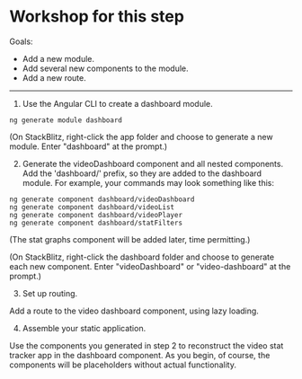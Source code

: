 # Workshop for this step

Goals:

* Add a new module.
* Add several new components to the module.
* Add a new route.

-----

1. Use the Angular CLI to create a dashboard module.

```
ng generate module dashboard
```

(On StackBlitz, right-click the app folder and choose to generate a
new module. Enter "dashboard" at the prompt.)

2. Generate the videoDashboard component and all nested components. Add
   the 'dashboard/' prefix, so they are added to the dashboard module.
   For example, your commands may look something like this:

```
ng generate component dashboard/videoDashboard
ng generate component dashboard/videoList
ng generate component dashboard/videoPlayer
ng generate component dashboard/statFilters
```

(The stat graphs component will be added later, time permitting.)

(On StackBlitz, right-click the dashboard folder and choose to
generate each new component. Enter "videoDashboard" or
"video-dashboard" at the prompt.)

3. Set up routing.

Add a route to the video dashboard component, using lazy loading.

4. Assemble your static application.

Use the components you generated in step 2 to reconstruct the video
stat tracker app in the dashboard component. As you begin, of course,
the components will be placeholders without actual functionality.
